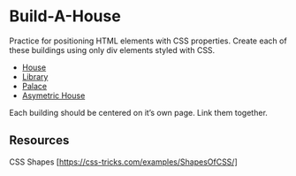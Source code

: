 # Build-A-House
Practice for positioning HTML elements with CSS properties. Create each of these buildings using only div elements styled with CSS.

- [House](house.png)
- [Library](library.png)
- [Palace](big.jpg)
- [Asymetric House](asymetric.jpg)

Each building should be centered on it’s own page. Link them together.

## Resources
CSS Shapes
[https://css-tricks.com/examples/ShapesOfCSS/]
